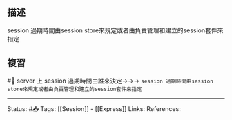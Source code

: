 

## 描述
session 過期時間由session store來規定或者由負責管理和建立的session套件來指定
## 複習
#🧠 server 上 session 過期時間由誰來決定->->-> `session 過期時間由session store來規定或者由負責管理和建立的session套件來指定`
<!--SR:!2022-06-17,9,250-->

---
Status: #📥 
Tags:
[[Session]] - [[Express]]
Links:
References: